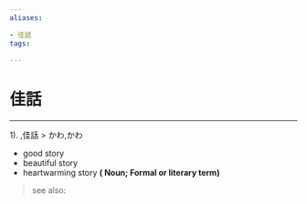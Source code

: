 ```yaml
---
aliases:
    
- 佳話
tags:
    
---
```


# 佳話
---
1).
,佳話 > かわ,かわ

- good story
- beautiful story
- heartwarming story
**( Noun; Formal or literary term)**
> see also: 
            